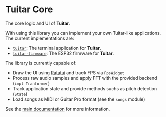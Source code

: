 # Tuitar Core

The core logic and UI of **Tuitar**.

With using this library you can implement your own Tuitar-like applications. The current implementations are:

- [`tuitar`](https://github.com/orhun/tuitar/tree/main/tuitar): The terminal application for **Tuitar**.
- [`tuitar-firmware`](https://github.com/orhun/tuitar/tree/main/firmware): The ESP32 firmware for **Tuitar**.

The library is currently capable of:

- Draw the UI using [Ratatui](https://ratatui.rs) and track FPS via `FpsWidget`
- Process raw audio samples and apply FFT with the provided backend (`impl Tranformer`)
- Track application state and provide methods suchs as pitch detection (`State`)
- Load songs as MIDI or Guitar Pro format (see the `songs` module)

See the [main documentation](https://github.com/orhun/tuitar) for more information.
